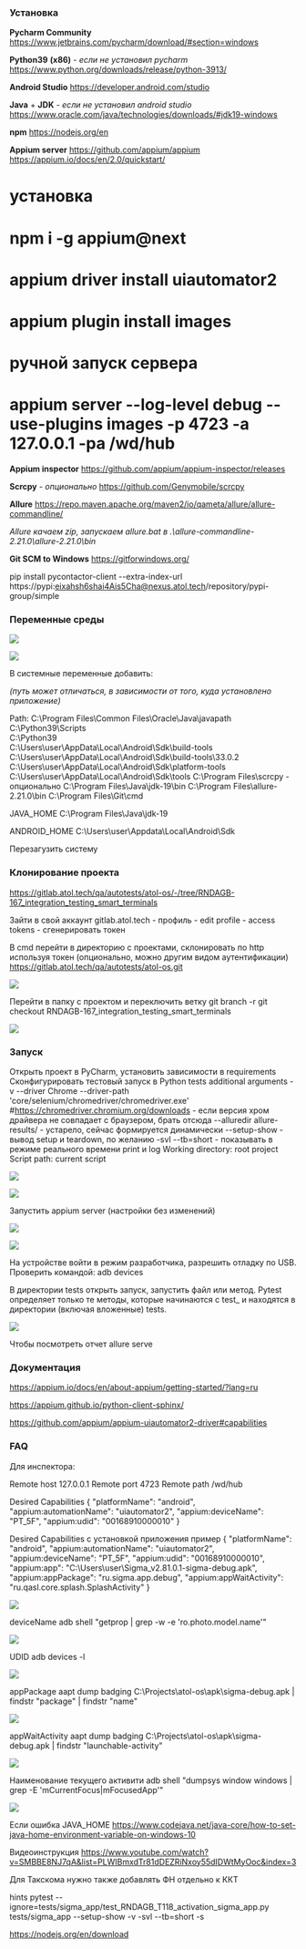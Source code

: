 ### **Установка**

**Pycharm Community**
https://www.jetbrains.com/pycharm/download/#section=windows

**Python39** **(х86)** - _если не установил pycharm_
https://www.python.org/downloads/release/python-3913/

**Android Studio**
https://developer.android.com/studio

**Java** + **JDK** - _если не установил android studio_
https://www.oracle.com/java/technologies/downloads/#jdk19-windows

**npm**
https://nodejs.org/en

**Appium server**
https://github.com/appium/appium
https://appium.io/docs/en/2.0/quickstart/
# установка
# npm i -g appium@next
# appium driver install uiautomator2
# appium plugin install images
# ручной запуск сервера
# appium server --log-level debug --use-plugins images -p 4723 -a 127.0.0.1 -pa /wd/hub

**Appium inspector**
https://github.com/appium/appium-inspector/releases

**Scrcpy** - _опционально_
https://github.com/Genymobile/scrcpy

**Allure**
https://repo.maven.apache.org/maven2/io/qameta/allure/allure-commandline/

_Allure качаем zip, запускаем allure.bat в .\allure-commandline-2.21.0\allure-2.21.0\bin_

**Git SCM to Windows**
https://gitforwindows.org/

pip install pycontactor-client --extra-index-url https://pypi:eixahsh6shai4Ais5Cha@nexus.atol.tech/repository/pypi-group/simple


### **Переменные среды**

![](/res/readme_res/1.png)

![](/res/readme_res/2.png)


В системные переменные добавить: 

_(путь может отличаться, в зависимости от того, куда установлено приложение)_

Path: 
C:\Program Files\Common Files\Oracle\Java\javapath
C:\Python39\Scripts\
C:\Python39\
C:\Users\user\AppData\Local\Android\Sdk\build-tools
C:\Users\user\AppData\Local\Android\Sdk\build-tools\33.0.2
C:\Users\user\AppData\Local\Android\Sdk\platform-tools
C:\Users\user\AppData\Local\Android\Sdk\tools
C:\Program Files\scrcpy - опционально
C:\Program Files\Java\jdk-19\bin
C:\Program Files\allure-2.21.0\bin
C:\Program Files\Git\cmd

JAVA_HOME
C:\Program Files\Java\jdk-19

ANDROID_HOME
C:\Users\user\Appdata\Local\Android\Sdk

Перезагузить систему



### **Клонирование проекта**

https://gitlab.atol.tech/qa/autotests/atol-os/-/tree/RNDAGB-167_integration_testing_smart_terminals

Зайти в свой аккаунт gitlab.atol.tech - профиль - edit profile - access tokens - сгенерировать токен

В cmd перейти в директорию с проектами, склонировать по http используя токен (опционально, можно другим видом аутентификации)
https://gitlab.atol.tech/qa/autotests/atol-os.git

![](/res/readme_res/3.png)

Перейти в папку с проектом и переключить ветку
git branch -r
git checkout RNDAGB-167_integration_testing_smart_terminals

![](/res/readme_res/4.png)


### **Запуск**

Открыть проект в PyCharm, установить зависимости в requirements
Сконфигурировать тестовый запуск в Python tests
additional arguments -v --driver Chrome --driver-path 'core/selenium/chromedriver/chromedriver.exe'   
#https://chromedriver.chromium.org/downloads  - если версия хром драйвера не совпадает с браузером, брать отсюда
--alluredir allure-results/ - устарело, сейчас формируется динамически
--setup-show - вывод setup и teardown, по желанию
-svl --tb=short - показывать в режиме реального времени print и log
Working directory: root project 
Script path: current script

![](/res/readme_res/5.png)

![](/res/readme_res/6.png)

Запустить appium server (настройки без изменений)

![](/res/readme_res/7.png)

![](/res/readme_res/8.png)

На устройстве войти в режим разработчика, разрешить отладку по USB.
Проверить командой: adb devices

В директории tests открыть запуск, запустить файл или метод.
Pytest определяет только те методы, которые начинаются с test_ и находятся в директории (включая вложенные) tests.

![](/res/readme_res/9.png)

Чтобы посмотреть отчет
allure serve 








### **Документация**

https://appium.io/docs/en/about-appium/getting-started/?lang=ru

https://appium.github.io/python-client-sphinx/

https://github.com/appium/appium-uiautomator2-driver#capabilities





### **FAQ**

Для инспектора:

Remote host 127.0.0.1
Remote port 4723
Remote path /wd/hub


Desired Capabilities
{
  "platformName": "android",
  "appium:automationName": "uiautomator2",
  "appium:deviceName": "PT_5F",
  "appium:udid": "00168910000010"
}

Desired Capabilities с установкой приложения пример
{
  "platformName": "android",
  "appium:automationName": "uiautomator2",
  "appium:deviceName": "PT_5F",
  "appium:udid": "00168910000010",
  "appium:app": "C:\\Users\\user\\Sigma_v2.81.0.1-sigma-debug.apk",
  "appium:appPackage": "ru.sigma.app.debug",
  "appium:appWaitActivity": "ru.qasl.core.splash.SplashActivity"
}

![](/res/readme_res/10.png)

deviceName
adb shell "getprop | grep -w -e 'ro.photo.model.name'"

![](/res/readme_res/11.png)

UDID 
adb devices -l

![](/res/readme_res/12.png)

appPackage
aapt dump badging C:\Projects\atol-os\apk\sigma-debug.apk | findstr "package" | findstr "name"

![](/res/readme_res/13.png)

appWaitActivity
aapt dump badging C:\Projects\atol-os\apk\sigma-debug.apk | findstr "launchable-activity"

![](/res/readme_res/14.png)


Наименование текущего активити 
adb shell "dumpsys window windows | grep -E 'mCurrentFocus|mFocusedApp'"

![](/res/readme_res/15.png)




Если ошибка JAVA_HOME
https://www.codejava.net/java-core/how-to-set-java-home-environment-variable-on-windows-10

Видеоинструкция 
https://www.youtube.com/watch?v=SMBBE8NJ7qA&list=PLWIBmxdTr81dDEZRiNxoy55dIDWtMyOoc&index=3


Для Такскома нужно также добавлять ФН отдельно к ККТ

hints
pytest --ignore=tests/sigma_app/test_RNDAGB_T118_activation_sigma_app.py tests/sigma_app --setup-show -v -svl --tb=short -s




https://nodejs.org/en/download
